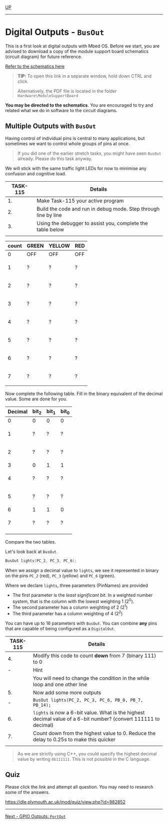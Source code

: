 [UP](Digital_Outputs_2.md)

---

# Digital Outputs - `BusOut`
This is a first look at digital outputs with Mbed OS. Before we start, you are advised to download a copy of the module support board schematics (circuit diagram) for future reference.

[Refer to the schematics here](../getting_started/hardware.md#Schematics)

> **TIP:** To open this link in a separate window, hold down CTRL and click. 
>
> Alternatively, the PDF file is located in the folder `Hardware\ModuleSupportBoard`

**You may be directed to the schematics**. You are encouraged to try and related what we do in software to the circuit diagrams.

## Multiple Outputs with `BusOut`
Having control of individual pins is central to many applications, but sometimes we want to control whole groups of pins at once.

> If you did one of the earlier stretch tasks, you might have seen  `BusOut` already. Please do this task anyway.

We will stick with the same traffic light LEDs for now to minimise any confusion and cognitive load.

| TASK-115 | Details |
| --- | --- |
| 1. | Make Task-115 your active program |
| 2. | Build the code and run in debug mode. Step through line by line |
| 3. | Using the debugger to assist you, complete the table below |
| |

| count | GREEN | YELLOW | RED |
| --- | --- | --- | --- |
| 0 | OFF | OFF | OFF |
| 1 | <p title="OFF">?</p> | <p title="OFF">?</p> | <p title="ON">?</p> |
| 2 | <p title="OFF">?</p> | <p title="ON">?</p> | <p title="OFF">?</p> |
| 3 | <p title="OFF">?</p> | <p title="ON">?</p> | <p title="ON">?</p> |
| 4 | <p title="ON">?</p> | <p title="OFF">?</p> | <p title="OFF">?</p> |
| 5 | <p title="ON">?</p> | <p title="OFF">?</p> | <p title="ON">?</p> |
| 6 | <p title="ON">?</p> | <p title="ON">?</p> | <p title="OFF">?</p> |
| 7 | <p title="ON">?</p> | <p title="ON">?</p> | <p title="ON">?</p> |

Now complete the following table. Fill in the binary equivalent of the decimal value. Some are done for you.

| Decimal | bit<sub>2</sub> | bit<sub>1</sub> | bit<sub>0</sub> |
| --- | --- | --- | --- |
| 0 | 0 | 0 | 0 |
| 1 | <p title="0">?</p> | <p title="0">?</p> | <p title="1">?</p> |
| 2 | <p title="0">?</p> | <p title="1">?</p> | <p title="0">?</p> |
| 3 | 0 | 1 | 1 |
| 4 | <p title="1">?</p> | <p title="0">?</p> | <p title="0">?</p> |
| 5 | <p title="1">?</p> | <p title="0">?</p> | <p title="1">?</p> |
| 6 | 1 | 1 | 0 |
| 7 | <p title="1">?</p> | <p title="1">?</p> | <p title="1">?</p> |
| |

Compare the two tables.

Let's look back at `BusOut`.
```C++
BusOut lights(PC_2, PC_3, PC_6);
```

When we assign a decimal value to `lights`, we see it represented in binary on the pins `PC_2` (red), `PC_3` (yellow) and `PC_6` (green).

Where we declare `lights`, three parameters (PinNames) are provided

* The first parameter is the _least significant bit_. In a weighted number system, that is the column with the lowest weighting 1 (2<sup>0</sup>). 
* The second parameter has a column weighting of 2 (2<sup>1</sup>)
* The third parameter has a column weighting of 4 (2<sup>2</sup>)

You can have up to 16 parameters with `BusOut`. You can combine **any** pins that are capable of being configured as a `DigitalOut`.

| TASK-115 | Details |
| --- | --- |
| 4. | Modify this code to count **down** from 7 (binary 111) to 0 |
| - | Hint |
|   | You will need to change the condition in the while loop and one other line |
| 5. | Now add some more outputs
| - | `BusOut lights(PC_2, PC_3, PC_6, PB_0, PB_7, PB_14);` |
| 6. | `lights` is now a 6-bit value. What is the highest decimal value of a 6-bit number? (convert 111111 to decimal) |
| 7. | Count down from the highest value to 0. Reduce the delay to 0.25s to make this quicker | 
| |

> As we are strictly using C++, you could specify the highest decimal value by writing `0b111111`. This is not possible in the C language.




## Quiz
Please click the link and attempt all question. You may need to research some of the answers.

https://dle.plymouth.ac.uk/mod/quiz/view.php?id=982852

---

[Next - GPIO Outputs: `PortOut`](TASK116.md)
